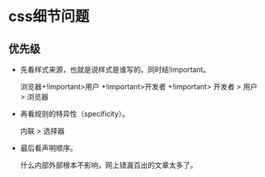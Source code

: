 # css细节问题

## 优先级
 - 先看样式来源，也就是说样式是谁写的。同时结!important。
    
    浏览器+!important>用户 +!important>开发者 +!important> 开发者 > 用户 > 浏览器
 - 再看规则的特异性（specificity）。

    内联 > 选择器
 - 最后看声明顺序。
    
    什么内部外部根本不影响，网上错漏百出的文章太多了。